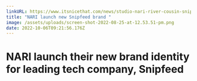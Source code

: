 ```yaml
---
linkURL: https://www.itsnicethat.com/news/studio-nari-river-cousin-snipfeed-graphic-design-200922
title: "NARI launch new Snipfeed brand "
image: /assets/uploads/screen-shot-2022-08-25-at-12.53.51-pm.png
date: 2022-10-06T09:21:56.176Z
---
```

# NARI launch their new brand identity for leading tech company, Snipfeed